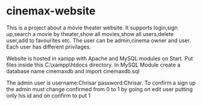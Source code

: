 # cinemax-website

This is a project about a movie theater website.
It supports login,sign up,search a movie by theater,show all movies,show all users,delete user,add to favourites etc.
The user can be admin,cinema owner and user.
Each user has different privilages.

Website is hosted in xampp with Apache and MySQL modules on Start.
Put files inside this C:\xampp\htdocs directory.
In MySQL Module create a database name cinemaxdb and import cinemaxdb.sql

The admin user is username:Chrisar password:Chrisar.
To confirm a sign up the admin must change confirmed from 0 to 1 by going on edit user putting only his id and on confirm to put 1 
